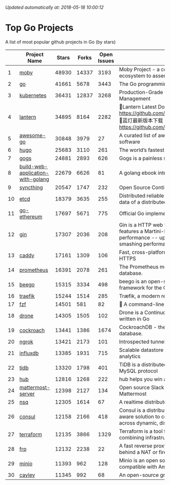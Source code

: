 *Updated automatically at: 2018-05-18 10:00:12* 
# Top Go Projects
A list of most popular github projects in Go (by stars)

|    | Project Name | Stars | Forks | Open Issues | Description |
| -- | ------------ | ----- | ----- | ----------- | ----------- |
| 1 | [moby](https://github.com/moby/moby) | 48930 | 14337 | 3193 | Moby Project - a collaborative project for the container ecosystem to assemble container-based systems |
| 2 | [go](https://github.com/golang/go) | 41661 | 5678 | 3443 | The Go programming language |
| 3 | [kubernetes](https://github.com/kubernetes/kubernetes) | 36431 | 12837 | 3268 | Production-Grade Container Scheduling and Management |
| 4 | [lantern](https://github.com/getlantern/lantern) | 34895 | 8164 | 2282 | 🔴Lantern Latest Download https://github.com/getlantern/lantern/releases/tag/latest 🔴蓝灯最新版本下载 https://github.com/getlantern/forum/issues/833 🔴  |
| 5 | [awesome-go](https://github.com/avelino/awesome-go) | 30848 | 3979 | 27 | A curated list of awesome Go frameworks, libraries and software |
| 6 | [hugo](https://github.com/gohugoio/hugo) | 25683 | 3110 | 261 | The world’s fastest framework for building websites. |
| 7 | [gogs](https://github.com/gogits/gogs) | 24881 | 2893 | 626 | Gogs is a painless self-hosted Git service. |
| 8 | [build-web-application-with-golang](https://github.com/astaxie/build-web-application-with-golang) | 22679 | 6626 | 81 | A golang ebook intro how to build a web with golang |
| 9 | [syncthing](https://github.com/syncthing/syncthing) | 20547 | 1747 | 232 | Open Source Continuous File Synchronization |
| 10 | [etcd](https://github.com/coreos/etcd) | 18379 | 3635 | 255 | Distributed reliable key-value store for the most critical data of a distributed system |
| 11 | [go-ethereum](https://github.com/ethereum/go-ethereum) | 17697 | 5671 | 775 | Official Go implementation of the Ethereum protocol |
| 12 | [gin](https://github.com/gin-gonic/gin) | 17307 | 2036 | 208 | Gin is a HTTP web framework written in Go (Golang). It features a Martini-like API with much better performance -- up to 40 times faster. If you need smashing performance, get yourself some Gin. |
| 13 | [caddy](https://github.com/mholt/caddy) | 17161 | 1309 | 106 | Fast, cross-platform HTTP/2 web server with automatic HTTPS |
| 14 | [prometheus](https://github.com/prometheus/prometheus) | 16391 | 2078 | 261 | The Prometheus monitoring system and time series database. |
| 15 | [beego](https://github.com/astaxie/beego) | 15315 | 3334 | 498 | beego is an open-source, high-performance web framework for the Go programming language. |
| 16 | [traefik](https://github.com/containous/traefik) | 15244 | 1514 | 285 | Træfik, a modern reverse proxy |
| 17 | [fzf](https://github.com/junegunn/fzf) | 14501 | 581 | 82 | :cherry_blossom: A command-line fuzzy finder |
| 18 | [drone](https://github.com/drone/drone) | 14305 | 1505 | 102 | Drone is a Continuous Delivery platform built on Docker, written in Go |
| 19 | [cockroach](https://github.com/cockroachdb/cockroach) | 13441 | 1386 | 1674 | CockroachDB - the open source, cloud-native SQL database. |
| 20 | [ngrok](https://github.com/inconshreveable/ngrok) | 13421 | 2173 | 101 | Introspected tunnels to localhost |
| 21 | [influxdb](https://github.com/influxdata/influxdb) | 13385 | 1931 | 715 | Scalable datastore for metrics, events, and real-time analytics |
| 22 | [tidb](https://github.com/pingcap/tidb) | 13320 | 1798 | 401 | TiDB is a distributed HTAP database compatible with the MySQL protocol  |
| 23 | [hub](https://github.com/github/hub) | 12816 | 1268 | 222 | hub helps you win at git. |
| 24 | [mattermost-server](https://github.com/mattermost/mattermost-server) | 12398 | 2127 | 134 | Open source Slack-alternative in Golang and React - Mattermost |
| 25 | [nsq](https://github.com/nsqio/nsq) | 12305 | 1614 | 67 | A realtime distributed messaging platform |
| 26 | [consul](https://github.com/hashicorp/consul) | 12158 | 2166 | 418 | Consul is a distributed, highly available, and data center aware solution to connect and configure applications across dynamic, distributed infrastructure. |
| 27 | [terraform](https://github.com/hashicorp/terraform) | 12135 | 3866 | 1329 | Terraform is a tool for building, changing, and combining infrastructure safely and efficiently. |
| 28 | [frp](https://github.com/fatedier/frp) | 12132 | 2238 | 22 | A fast reverse proxy to help you expose a local server behind a NAT or firewall to the internet. |
| 29 | [minio](https://github.com/minio/minio) | 11393 | 962 | 128 | Minio is an open source object storage server compatible with Amazon S3 APIs |
| 30 | [cayley](https://github.com/cayleygraph/cayley) | 11345 | 992 | 68 | An open-source graph database |
